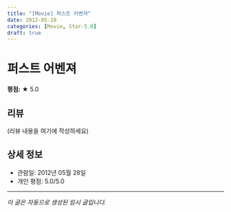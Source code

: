 ```yaml
---
title: "[Movie] 퍼스트 어벤져"
date: 2012-05-28
categories: [Movie, Star-5.0]
draft: true
---
```


# 퍼스트 어벤져

**평점:** ★ 5.0

## 리뷰

(리뷰 내용을 여기에 작성하세요)

## 상세 정보

- 관람일: 2012년 05월 28일
- 개인 평점: 5.0/5.0

---

*이 글은 자동으로 생성된 임시 글입니다.*
